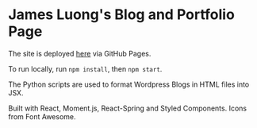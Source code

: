 # James Luong's Blog and Portfolio Page

The site is deployed [here](https://jluong23.github.io/blog/) via GitHub Pages.

To run locally, run `npm install`, then `npm start`.

The Python scripts are used to format Wordpress Blogs in HTML files into JSX.

Built with React, Moment.js, React-Spring and Styled Components. Icons from Font Awesome.

